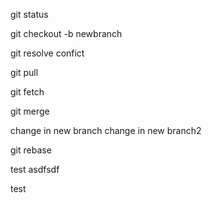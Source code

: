 git status

git checkout -b newbranch

git resolve confict

git pull

git fetch

git merge

change in new branch
change in new branch2

git rebase

test
asdfsdf

test
